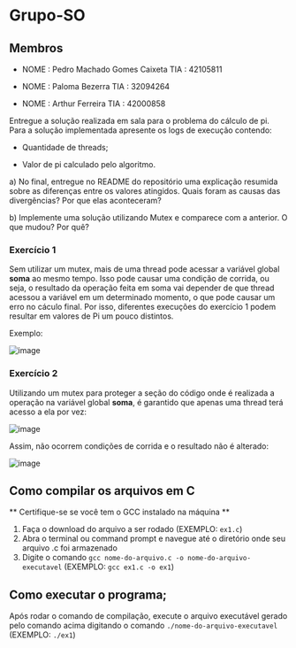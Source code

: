 # Grupo-SO
## Membros

* NOME : Pedro Machado Gomes Caixeta TIA  : 42105811

* NOME : Paloma Bezerra TIA  : 32094264

* NOME : Arthur Ferreira TIA  : 42000858

Entregue a solução realizada em sala para o problema do cálculo de pi. Para a solução implementada apresente os logs de execução contendo:

* Quantidade de threads;

* Valor de pi calculado pelo algoritmo.

a) No final, entregue no README do repositório uma explicação resumida sobre as diferenças entre os valores atingidos. Quais foram as causas das divergências? Por que elas aconteceram?

b) Implemente uma solução utilizando Mutex e comparece com a anterior. O que mudou? Por quê?

### Exercício 1
Sem utilizar um mutex, mais de uma thread pode acessar a variável global **soma** ao mesmo tempo. Isso pode causar uma condição de corrida, ou seja, o resultado da operação feita em soma vai depender de que thread acessou a variável em um determinado momento, o que pode causar um erro no cáculo final.
Por isso, diferentes execuções do exercício 1 podem resultar em valores de Pi um pouco distintos.

Exemplo:

![image](https://user-images.githubusercontent.com/60948786/233131459-cb6fe3d8-4fb4-49b4-a634-fcb4440549b0.png)


### Exercício 2
Utilizando um mutex para proteger a seção do código onde é realizada a operação na variável global **soma**, é garantido que apenas uma thread terá acesso a ela por vez:

![image](https://user-images.githubusercontent.com/60948786/233132291-4209e40c-463e-45c0-bc4f-107fe04be7ac.png)
 
Assim, não ocorrem condições de corrida e o resultado não é alterado:

![image](https://user-images.githubusercontent.com/60948786/233132537-654c4107-8b49-4da1-88f9-fbdd15bc5381.png)

## Como compilar os arquivos em C
** Certifique-se se você tem o GCC instalado na máquina **
1. Faça o download do arquivo a ser rodado (EXEMPLO: `ex1.c`)
2. Abra o terminal ou command prompt e navegue até o diretório onde seu arquivo .c foi armazenado
3. Digite o comando `gcc nome-do-arquivo.c -o nome-do-arquivo-executavel` (EXEMPLO: `gcc ex1.c -o ex1`)

## Como executar o programa;

Após rodar o comando de compilação, execute o arquivo executável gerado pelo comando acima digitando o comando `./nome-do-arquivo-executavel` (EXEMPLO: `./ex1`)


